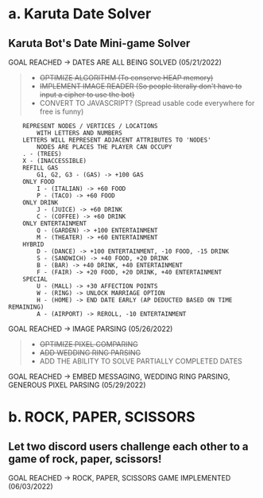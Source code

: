 # a. Karuta Date Solver

## Karuta Bot's Date Mini-game Solver

GOAL REACHED -> DATES ARE ALL BEING SOLVED (05/21/2022)

> * <del>OPTIMIZE ALGORITHM (To conserve HEAP memory)</del>
> * <del>IMPLEMENT IMAGE READER (So people literally don't have to input a cipher to use the bot)</del>
> * CONVERT TO JAVASCRIPT? (Spread usable code everywhere for free is funny)

```
    REPRESENT NODES / VERTICES / LOCATIONS
        WITH LETTERS AND NUMBERS
    LETTERS WILL REPRESENT ADJACENT ATTRIBUTES TO 'NODES'
        NODES ARE PLACES THE PLAYER CAN OCCUPY
    . - (TREES)
    X - (INACCESSIBLE)
    REFILL GAS
        G1, G2, G3 - (GAS) -> +100 GAS
    ONLY FOOD
        I - (ITALIAN) -> +60 FOOD
        P - (TACO) -> +60 FOOD
    ONLY DRINK
        J - (JUICE) -> +60 DRINK
        C - (COFFEE) -> +60 DRINK
    ONLY ENTERTAINMENT
        Q - (GARDEN) -> +100 ENTERTAINMENT
        M - (THEATER) -> +60 ENTERTAINMENT
    HYBRID
        D - (DANCE) -> +100 ENTERTAINMENT, -10 FOOD, -15 DRINK
        S - (SANDWICH) -> +40 FOOD, +20 DRINK
        B - (BAR) -> +40 DRINK, +40 ENTERTAINMENT
        F - (FAIR) -> +20 FOOD, +20 DRINK, +40 ENTERTAINMENT
    SPECIAL
        U - (MALL) -> +30 AFFECTION POINTS
        W - (RING) -> UNLOCK MARRIAGE OPTION
        H - (HOME) -> END DATE EARLY (AP DEDUCTED BASED ON TIME REMAINING)
        A - (AIRPORT) -> REROLL, -10 ENTERTAINMENT
```

GOAL REACHED -> IMAGE PARSING (05/26/2022)

> * <del>OPTIMIZE PIXEL COMPARING</del>
> * <del>ADD WEDDING RING PARSING</del>
> * ADD THE ABILITY TO SOLVE PARTIALLY COMPLETED DATES

GOAL REACHED -> EMBED MESSAGING, WEDDING RING PARSING, GENEROUS PIXEL PARSING (05/29/2022)

# b. ROCK, PAPER, SCISSORS

## Let two discord users challenge each other to a game of rock, paper, scissors!

GOAL REACHED -> ROCK, PAPER, SCISSORS GAME IMPLEMENTED (06/03/2022)

